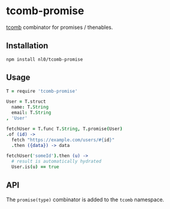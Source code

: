 # tcomb-promise

[tcomb](https://github.com/gcanti/tcomb) combinator for promises / thenables.


## Installation

```shell
npm install nl0/tcomb-promise
```

## Usage

```coffeescript
T = require 'tcomb-promise'

User = T.struct
  name: T.String
  email: T.String
, 'User'

fetchUser = T.func T.String, T.promise(User)
.of (id) ->
  fetch "https://example.com/users/#{id}"
  .then ({data}) -> data

fetchUser('someId').then (u) ->
  # result is automatically hydrated
  User.is(u) == true
```

## API

The `promise(type)` combinator is added to the `tcomb` namespace.
